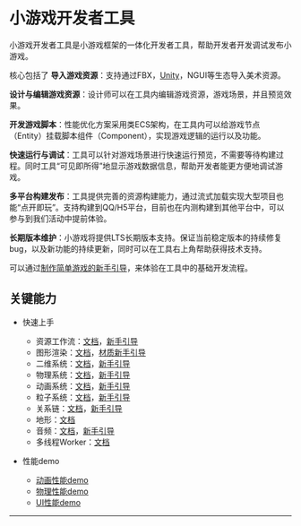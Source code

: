 # 小游戏开发者工具

小游戏开发者工具是小游戏框架的一体化开发者工具，帮助开发者开发调试发布小游戏。

核心包括了
**导入游戏资源**：支持通过FBX，[Unity](https://github.com/wechat-miniprogram/minigame-adaptor)，NGUI等生态导入美术资源。

**设计与编辑游戏资源**：设计师可以在工具内编辑游戏资源，游戏场景，并且预览效果。

**开发游戏脚本**：性能优化方案采用类ECS架构，在工具内可以给游戏节点（Entity）挂载脚本组件（Component），实现游戏逻辑的运行以及功能。

**快速运行与调试**：工具可以针对游戏场景进行快速运行预览，不需要等待构建过程。同时工具“可见即所得”地显示游戏数据信息，帮助开发者能更方便地调试游戏。

**多平台构建发布**：工具提供完善的资源构建能力，通过流式加载实现大型项目也能“点开即玩”。支持构建到QQ/H5平台，目前也在内测构建到其他平台中，可以参与到我们活动中提前体验。

**长期版本维护**：小游戏将提供LTS长期版本支持。保证当前稳定版本的持续修复bug，以及新功能的持续更新，同时可以在工具右上角帮助获得技术支持。

可以通过[制作简单游戏的新手引导](engineide://tutorial/start?plugin_id=engine_tutorial_DemoGameTutorial)，来体验在工具中的基础开发流程。

## 关键能力

- 快速上手
  - 资源工作流：[文档](https://developers.weixin.qq.com/minigame/dev/guide/assetworkflow/workflowindex)，[新手引导](engineide://tutorial/start?plugin_id=engine_tutorial_loaderTutorial)
  - 图形渲染：[文档](https://developers.weixin.qq.com/minigame/dev/guide/framework/render/index)，[材质新手引导](engineide://tutorial/start?plugin_id=engine_tutorial_materialTutorial)
  - 二维系统：[文档](https://developers.weixin.qq.com/minigame/dev/guide/framework/ui/index)，[新手引导](engineide://tutorial/start?plugin_id=engine_tutorial_2dGameTutorial)
  - 物理系统：[文档](https://developers.weixin.qq.com/minigame/dev/guide/framework/physics/index)，[新手引导](engineide://tutorial/start?plugin_id=engine_tutorial_physicTutorial)
  - 动画系统：[文档](https://developers.weixin.qq.com/minigame/dev/guide/framework/animation/index)，[新手引导](engineide://tutorial/start?plugin_id=engine_tutorial_animatorTutorial)
  - 粒子系统：[文档](https://developers.weixin.qq.com/minigame/dev/guide/framework/particle/index)，[新手引导](engineide://tutorial/start?plugin_id=engine_tutorial_particleTutorial)
  - 关系链：[文档](https://developers.weixin.qq.com/minigame/dev/guide/open-ability/opendata/framework)，[新手引导](engineide://tutorial/start?plugin_id=engine_tutorial_openDataContext)
  - 地形：[文档](https://developers.weixin.qq.com/minigame/dev/guide/framework/render/terrain/terrain)
  - 音频：[文档](https://developers.weixin.qq.com/minigame/dev/guide/framework/audio/index)，[新手引导](engineide://tutorial/start?plugin_id=engine_tutorial_audioTutorial)
  - 多线程Worker：[文档](https://developers.weixin.qq.com/minigame/dev/guide/base-ability/worker/index)

- 性能demo
  - [动画性能demo](engineide://tutorial/start?plugin_id=engine_demo_animTest)
  - [物理性能demo](engineide://tutorial/start?plugin_id=engine_demo_physxTest)
  - [UI性能demo](engineide://tutorial/start?plugin_id=engine_demo_UIPerfTest)

----





